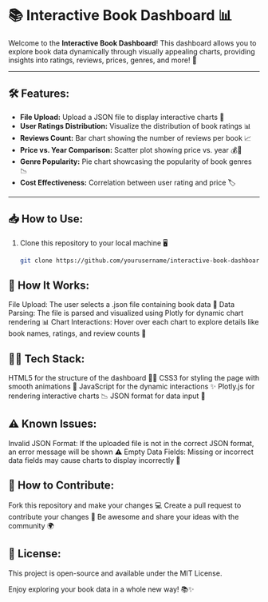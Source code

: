 # 📚 Interactive Book Dashboard 📊

Welcome to the **Interactive Book Dashboard**! This dashboard allows you to explore book data dynamically through visually appealing charts, providing insights into ratings, reviews, prices, genres, and more! 🚀

---

## 🛠️ Features:
- **File Upload:** Upload a JSON file to display interactive charts 📂
- **User Ratings Distribution:** Visualize the distribution of book ratings 📊
- **Reviews Count:** Bar chart showing the number of reviews per book 📈
- **Price vs. Year Comparison:** Scatter plot showing price vs. year 💰📅
- **Genre Popularity:** Pie chart showcasing the popularity of book genres 📉
- **Cost Effectiveness:** Correlation between user rating and price 🏷️

---

## 📥 How to Use:
1. Clone this repository to your local machine 🖥️
   ```bash
   git clone https://github.com/yourusername/interactive-book-dashboard.git

## 🧩 How It Works:
File Upload: The user selects a .json file containing book data 📂
Data Parsing: The file is parsed and visualized using Plotly for dynamic chart rendering 📊
Chart Interactions: Hover over each chart to explore details like book names, ratings, and review counts 🧐

## 🧑‍💻 Tech Stack:
HTML5 for the structure of the dashboard 🧑‍💻
CSS3 for styling the page with smooth animations 💅
JavaScript for the dynamic interactions ✨
Plotly.js for rendering interactive charts 📉
JSON format for data input 📄

## ⚠️ Known Issues:
Invalid JSON Format: If the uploaded file is not in the correct JSON format, an error message will be shown ⚠️
Empty Data Fields: Missing or incorrect data fields may cause charts to display incorrectly 🛑

## 🤔 How to Contribute:
Fork this repository and make your changes 💻
Create a pull request to contribute your changes 📑
Be awesome and share your ideas with the community 🌍

## 📝 License:
This project is open-source and available under the MIT License.

Enjoy exploring your book data in a whole new way! 📚✨
